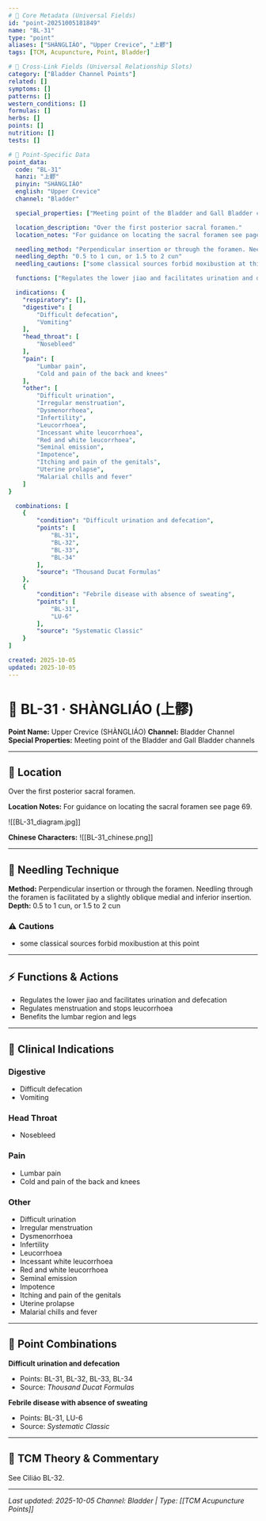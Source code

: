 ```yaml
---
# 🔹 Core Metadata (Universal Fields)
id: "point-20251005181849"
name: "BL-31"
type: "point"
aliases: ["SHÀNGLIÁO", "Upper Crevice", "上髎"]
tags: [TCM, Acupuncture, Point, Bladder]

# 🔹 Cross-Link Fields (Universal Relationship Slots)
category: ["Bladder Channel Points"]
related: []
symptoms: []
patterns: []
western_conditions: []
formulas: []
herbs: []
points: []
nutrition: []
tests: []

# 🔹 Point-Specific Data
point_data:
  code: "BL-31"
  hanzi: "上髎"
  pinyin: "SHÀNGLIÁO"
  english: "Upper Crevice"
  channel: "Bladder"

  special_properties: ["Meeting point of the Bladder and Gall Bladder channels"]

  location_description: "Over the first posterior sacral foramen."
  location_notes: "For guidance on locating the sacral foramen see page 69."

  needling_method: "Perpendicular insertion or through the foramen. Needling through the foramen is facilitated by a slightly oblique medial and inferior insertion."
  needling_depth: "0.5 to 1 cun, or 1.5 to 2 cun"
  needling_cautions: ["some classical sources forbid moxibustion at this point"]

  functions: ["Regulates the lower jiao and facilitates urination and defecation", "Regulates menstruation and stops leucorrhoea", "Benefits the lumbar region and legs"]

  indications: {
    "respiratory": [],
    "digestive": [
        "Difficult defecation",
        "Vomiting"
    ],
    "head_throat": [
        "Nosebleed"
    ],
    "pain": [
        "Lumbar pain",
        "Cold and pain of the back and knees"
    ],
    "other": [
        "Difficult urination",
        "Irregular menstruation",
        "Dysmenorrhoea",
        "Infertility",
        "Leucorrhoea",
        "Incessant white leucorrhoea",
        "Red and white leucorrhoea",
        "Seminal emission",
        "Impotence",
        "Itching and pain of the genitals",
        "Uterine prolapse",
        "Malarial chills and fever"
    ]
}

  combinations: [
    {
        "condition": "Difficult urination and defecation",
        "points": [
            "BL-31",
            "BL-32",
            "BL-33",
            "BL-34"
        ],
        "source": "Thousand Ducat Formulas"
    },
    {
        "condition": "Febrile disease with absence of sweating",
        "points": [
            "BL-31",
            "LU-6"
        ],
        "source": "Systematic Classic"
    }
]

created: 2025-10-05
updated: 2025-10-05
---
```


# 📍 BL-31 · SHÀNGLIÁO (上髎)

**Point Name:** Upper Crevice (SHÀNGLIÁO)
**Channel:** Bladder Channel
**Special Properties:** Meeting point of the Bladder and Gall Bladder channels

---

## 📍 Location

Over the first posterior sacral foramen.

**Location Notes:**
For guidance on locating the sacral foramen see page 69.

![[BL-31_diagram.jpg]]

**Chinese Characters:** ![[BL-31_chinese.png]]

---

## 🔧 Needling Technique

**Method:** Perpendicular insertion or through the foramen. Needling through the foramen is facilitated by a slightly oblique medial and inferior insertion.
**Depth:** 0.5 to 1 cun, or 1.5 to 2 cun

### ⚠️ Cautions
- some classical sources forbid moxibustion at this point

---

## ⚡ Functions & Actions
- Regulates the lower jiao and facilitates urination and defecation
- Regulates menstruation and stops leucorrhoea
- Benefits the lumbar region and legs

---

## 🎯 Clinical Indications

### Digestive
- Difficult defecation
- Vomiting

### Head Throat
- Nosebleed

### Pain
- Lumbar pain
- Cold and pain of the back and knees

### Other
- Difficult urination
- Irregular menstruation
- Dysmenorrhoea
- Infertility
- Leucorrhoea
- Incessant white leucorrhoea
- Red and white leucorrhoea
- Seminal emission
- Impotence
- Itching and pain of the genitals
- Uterine prolapse
- Malarial chills and fever

---

## 🔗 Point Combinations

**Difficult urination and defecation**
- Points: BL-31, BL-32, BL-33, BL-34
- Source: *Thousand Ducat Formulas*

**Febrile disease with absence of sweating**
- Points: BL-31, LU-6
- Source: *Systematic Classic*

---

## 🧬 TCM Theory & Commentary

See Cìliáo BL-32.

---

*Last updated: 2025-10-05*
*Channel: Bladder | Type: [[TCM Acupuncture Points]]*
